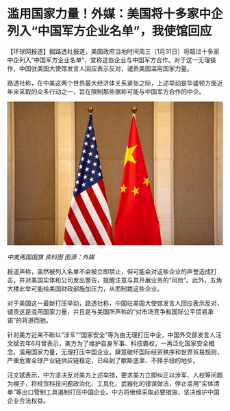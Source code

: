 # 滥用国家力量！外媒：美国将十多家中企列入“中国军方企业名单”，我使馆回应

【环球网报道】据路透社报道，美国政府当地时间周三（1月31日）将超过十多家中企列入“中国军方企业名单”，宣称这些企业与中国军方合作。对于这一无理操作，中国驻美国大使馆发言人回应表示反对，谴责美国滥用国家力量。

路透社称，在中美这两个世界最大经济体关系紧张之际，上述举动是华盛顿方面近年来采取的众多行动之一，旨在限制那些据称可能与中国军方合作的中企。

![cf07fedf4805c96d87e87251c5cd7405.jpg](https://raw.githubusercontent.com/qqhsx/qqnews_image/main/2024/02/01/滥用国家力量！外媒：美国将十多家中企列入“中国军方企业名单”，我使馆回应/cf07fedf4805c96d87e87251c5cd7405.jpg)

 _中美两国国旗 资料图 图源：外媒_

报道声称，虽然被列入名单不会被立即禁止，但可能会对这些企业的声誉造成打击，并对美国实体和公司发出警告，提醒注意与其开展业务的“风险”。此外，五角大楼此举可能给美国财政部施加压力，从而制裁这些企业。

对于美国这一最新打压举动，路透社称，中国驻美国大使馆发言人回应表示反对，谴责这是滥用国家力量，并且是与美国所声称的“对市场竞争和国际公平贸易承诺”的背道而驰。

针对美方近来不断以“涉军”“国家安全”等为由无理打压中企，中国外交部发言人汪文斌去年6月曾表示，美方为了维护自身军事、科技霸权，一再泛化国家安全概念，滥用国家力量，无理打压中国企业，肆意破坏国际经贸秩序和世界贸易规则，严重危害全球产业链供应链稳定，已经到了歇斯底里、不择手段的地步。

汪文斌表示，中方坚决反对美方上述举措，要求美方立即纠正以涉军、人权等问题为幌子，将经贸科技问题政治化、工具化、武器化的错误做法，停止滥用“实体清单”等出口管制工具遏制打压中国企业。中方将继续采取必要措施，坚决维护中国企业合法权益。

